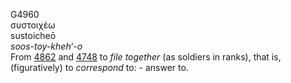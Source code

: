 <body>
  <p>G4960<br>  συστοιχέω  <br> sustoicheō  <br><i>soos-toy-kheh‘-o </i><br>From <a href="g4862.htm">4862</a> and <a href="g4748.htm">4748</a>  to <i>file</i> <i>together</i> (as soldiers in ranks), that is, (figuratively) to <i>correspond</i> to: - answer to.<br></p>
 </body>